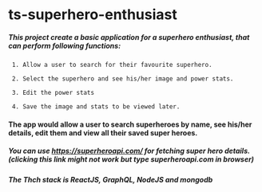 # ts-superhero-enthusiast

##### This project create a basic application for a superhero enthusiast, that can perform following functions:

```
 1. Allow a user to search for their favourite superhero.

 2. Select the superhero and see his/her image and power stats.

 3. Edit the power stats

 4. Save the image and stats to be viewed later.
```
 
#### The app would allow a user to search superheroes by name, see his/her details, edit them and view all their saved super heroes.
##### You can use https://superheroapi.com/ for fetching super hero details. (clicking this link might not work but type superheroapi.com in browser)

##### The Thch stack is ReactJS, GraphQL, NodeJS and mongodb
